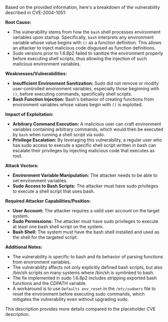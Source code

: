 Based on the provided information, here's a breakdown of the vulnerability described in CVE-2004-1051:

**Root Cause:**

- The vulnerability stems from how the `bash` shell processes environment variables upon startup. Specifically, `bash` interprets any environment variable whose value begins with `()` as a function definition. This allows an attacker to inject malicious code disguised as function definitions.
- Sudo versions prior to 1.6.8p2 failed to sanitize the environment properly before executing shell scripts, thus allowing the injection of such malicious environment variables.

**Weaknesses/Vulnerabilities:**

- **Insufficient Environment Sanitization:** Sudo did not remove or modify user-controlled environment variables, especially those beginning with `()`, before executing commands, specifically shell scripts.
- **Bash Function Injection:** Bash's behavior of creating functions from environment variables whose values begin with `()` is exploited.

**Impact of Exploitation:**

- **Arbitrary Command Execution:** A malicious user can craft environment variables containing arbitrary commands, which would then be executed by `bash` when running a shell script via sudo.
- **Privilege Escalation:** By leveraging this vulnerability, a regular user who has sudo access to execute a specific shell script written in bash can escalate their privileges by injecting malicious code that executes as root.

**Attack Vectors:**

- **Environment Variable Manipulation:** The attacker needs to be able to set environment variables.
- **Sudo Access to Bash Scripts:** The attacker must have sudo privileges to execute a shell script that uses bash.

**Required Attacker Capabilities/Position:**

- **User Account:** The attacker requires a valid user account on the target system.
- **Sudo Permissions:** The attacker must have sudo privileges to execute at least one bash shell script on the system.
- **Bash Shell:** The system must have the bash shell installed and used as the shell for the targeted script.

**Additional Notes:**

- The vulnerability is specific to bash and its behavior of parsing functions from environment variables.
- The vulnerability affects not only explicitly defined bash scripts, but also /bin/sh scripts on many systems where /bin/sh is symlinked to bash.
- The fix implemented in sudo 1.6.8p2 includes stripping exported bash functions and the CDPATH variable.
- A workaround is to use `Defaults env_reset` in the `/etc/sudoers` file to reset the environment before executing sudo commands, which mitigates the vulnerability even without upgrading sudo.

This description provides more details compared to the placeholder CVE description.
